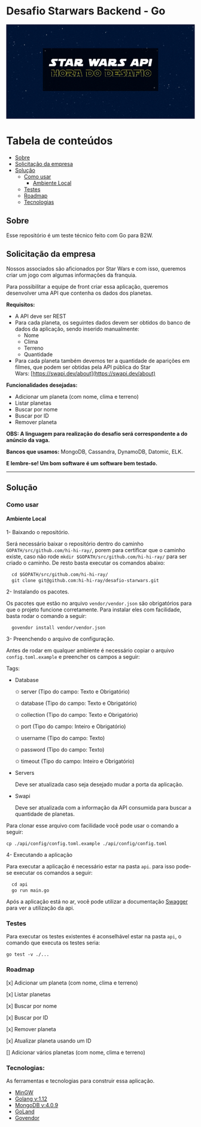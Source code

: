 # Desafio Starwars Backend - Go

![imagem com animação de estrelas e com um texto escrito](https://github.com/hi-hi-ray/desafio-sw-go/blob/main/images/github-readme-cover.gif)

Tabela de conteúdos
=================
<!--ts-->
   * [Sobre](#sobre)
   * [Solicitação da empresa](#solicitação-da-empresa)
   * [Solução](#solução)
      * [Como usar](#como-usar)
        * [Ambiente Local](#ambiente-local)
      * [Testes](#testes)
      * [Roadmap](#roadmap)
      * [Tecnologias](#tecnologias)
<!--te-->

## Sobre

Esse repositório é um teste técnico feito com Go para B2W. 

## Solicitação da empresa

Nossos associados são aficionados por Star Wars e com isso, queremos criar um jogo com algumas informações da franquia.

Para possibilitar a equipe de front criar essa aplicação, queremos desenvolver uma API que contenha os dados dos planetas.

**Requisitos:**

- A API deve ser REST
- Para cada planeta, os seguintes dados devem ser obtidos do banco de dados da aplicação, sendo inserido manualmente:
    - Nome
    - Clima
    - Terreno
    - Quantidade
- Para cada planeta também devemos ter a quantidade de aparições em filmes, que podem ser obtidas pela API pública do Star Wars: [https://swapi.dev/about](https://swapi.dev/about)

**Funcionalidades desejadas:**

- Adicionar um planeta (com nome, clima e terreno)
- Listar planetas
- Buscar por nome
- Buscar por ID
- Remover planeta

**OBS: A linguagem para realização do desafio será correspondente a do anúncio da vaga.**

**Bancos que usamos:** MongoDB, Cassandra, DynamoDB, Datomic, ELK.

**E lembre-se! Um bom software é um software bem testado.**

-----

## Solução

### Como usar

#### Ambiente Local

1- Baixando o repositório.

Será necessário baixar o repositório dentro do caminho `GOPATH/src/github.com/hi-hi-ray/`, porem para certificar que o caminho existe, caso não rode `mkdir $GOPATH/src/github.com/hi-hi-ray/` para ser criado o caminho. De resto basta executar os comandos abaixo:

``` 
  cd $GOPATH/src/github.com/hi-hi-ray/
  git clone git@github.com:hi-hi-ray/desafio-starwars.git
```

2- Instalando os pacotes.

Os pacotes que estão no arquivo `vendor/vendor.json` são obrigatórios para que o projeto funcione corretamente. Para instalar eles com facilidade, basta rodar o comando a seguir:

``` 
  govendor install vendor/vendor.json
```

3- Preenchendo o arquivo de configuração.

Antes de rodar em qualquer ambiente é necessário copiar o arquivo `config.toml.example` e preencher os campos a seguir:

Tags:
* Database

  ✩ server (Tipo do campo: Texto e Obrigatório)

  ✩ database (Tipo do campo: Texto e Obrigatório)

  ✩ collection (Tipo do campo: Texto e Obrigatório)

  ✩ port (Tipo do campo: Inteiro e Obrigatório)

  ✩ username (Tipo do campo: Texto)

  ✩ password (Tipo do campo: Texto)
  
  ✩ timeout (Tipo do campo: Inteiro e Obrigatório)

* Servers
  
  Deve ser atualizada caso seja desejado mudar a porta da aplicação.

* Swapi
  
  Deve ser atualizada com a informação da API consumida para buscar a quantidade de planetas.

Para clonar esse arquivo com facilidade você pode usar o comando a seguir:

```shell script
cp ./api/config/config.toml.example ./api/config/config.toml
```

4- Executando a aplicação

Para executar a aplicação é necessário estar na pasta `api`. para isso pode-se executar os comandos a seguir:

``` 
  cd api
  go run main.go
```

Após a aplicação está no ar, você pode utilizar a documentação [Swagger](https://app.swaggerhub.com/apis/hi-hi-ray/DesafioStarWarsAPI-GO/1.0.0#/) para ver a utilização da api. 

### Testes

Para executar os testes existentes é aconselhável estar na pasta `api`, o comando que executa os testes seria:

```shell script
go test -v ./...
```

### Roadmap

[x] Adicionar um planeta (com nome, clima e terreno)

[x] Listar planetas

[x] Buscar por nome

[x] Buscar por ID

[x] Remover planeta

[x] Atualizar planeta usando um ID

[] Adicionar vários planetas (com nome, clima e terreno)

### Tecnologias:

As ferramentas e tecnologias para construir essa aplicação.

- [MinGW](https://sourceforge.net/projects/mingw-w64/)
- [Golang v:1.12](https://golang.org/dl/)
- [MongoDB v:4.0.9](https://www.mongodb.com/)
- [GoLand](https://www.jetbrains.com/pt-br/go/)
- [Govendor](https://github.com/kardianos/govendor)
